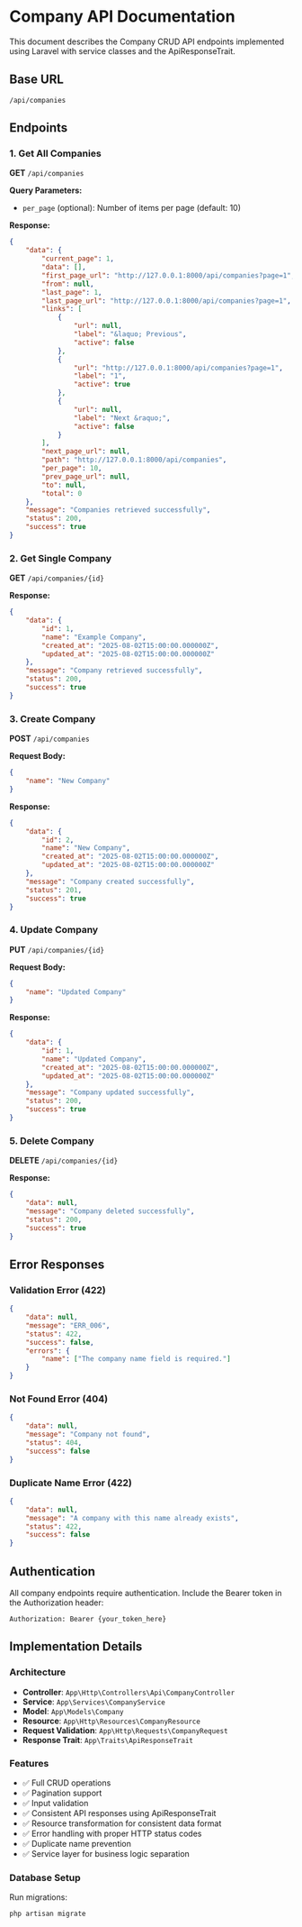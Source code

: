 # Company API Documentation

This document describes the Company CRUD API endpoints implemented using Laravel with service classes and the ApiResponseTrait.

## Base URL

```
/api/companies
```

## Endpoints

### 1. Get All Companies

**GET** `/api/companies`

**Query Parameters:**

-   `per_page` (optional): Number of items per page (default: 10)

**Response:**

```json
{
    "data": {
        "current_page": 1,
        "data": [],
        "first_page_url": "http://127.0.0.1:8000/api/companies?page=1",
        "from": null,
        "last_page": 1,
        "last_page_url": "http://127.0.0.1:8000/api/companies?page=1",
        "links": [
            {
                "url": null,
                "label": "&laquo; Previous",
                "active": false
            },
            {
                "url": "http://127.0.0.1:8000/api/companies?page=1",
                "label": "1",
                "active": true
            },
            {
                "url": null,
                "label": "Next &raquo;",
                "active": false
            }
        ],
        "next_page_url": null,
        "path": "http://127.0.0.1:8000/api/companies",
        "per_page": 10,
        "prev_page_url": null,
        "to": null,
        "total": 0
    },
    "message": "Companies retrieved successfully",
    "status": 200,
    "success": true
}
```

### 2. Get Single Company

**GET** `/api/companies/{id}`

**Response:**

```json
{
    "data": {
        "id": 1,
        "name": "Example Company",
        "created_at": "2025-08-02T15:00:00.000000Z",
        "updated_at": "2025-08-02T15:00:00.000000Z"
    },
    "message": "Company retrieved successfully",
    "status": 200,
    "success": true
}
```

### 3. Create Company

**POST** `/api/companies`

**Request Body:**

```json
{
    "name": "New Company"
}
```

**Response:**

```json
{
    "data": {
        "id": 2,
        "name": "New Company",
        "created_at": "2025-08-02T15:00:00.000000Z",
        "updated_at": "2025-08-02T15:00:00.000000Z"
    },
    "message": "Company created successfully",
    "status": 201,
    "success": true
}
```

### 4. Update Company

**PUT** `/api/companies/{id}`

**Request Body:**

```json
{
    "name": "Updated Company"
}
```

**Response:**

```json
{
    "data": {
        "id": 1,
        "name": "Updated Company",
        "created_at": "2025-08-02T15:00:00.000000Z",
        "updated_at": "2025-08-02T15:00:00.000000Z"
    },
    "message": "Company updated successfully",
    "status": 200,
    "success": true
}
```

### 5. Delete Company

**DELETE** `/api/companies/{id}`

**Response:**

```json
{
    "data": null,
    "message": "Company deleted successfully",
    "status": 200,
    "success": true
}
```

## Error Responses

### Validation Error (422)

```json
{
    "data": null,
    "message": "ERR_006",
    "status": 422,
    "success": false,
    "errors": {
        "name": ["The company name field is required."]
    }
}
```

### Not Found Error (404)

```json
{
    "data": null,
    "message": "Company not found",
    "status": 404,
    "success": false
}
```

### Duplicate Name Error (422)

```json
{
    "data": null,
    "message": "A company with this name already exists",
    "status": 422,
    "success": false
}
```

## Authentication

All company endpoints require authentication. Include the Bearer token in the Authorization header:

```
Authorization: Bearer {your_token_here}
```

## Implementation Details

### Architecture

-   **Controller**: `App\Http\Controllers\Api\CompanyController`
-   **Service**: `App\Services\CompanyService`
-   **Model**: `App\Models\Company`
-   **Resource**: `App\Http\Resources\CompanyResource`
-   **Request Validation**: `App\Http\Requests\CompanyRequest`
-   **Response Trait**: `App\Traits\ApiResponseTrait`

### Features

-   ✅ Full CRUD operations
-   ✅ Pagination support
-   ✅ Input validation
-   ✅ Consistent API responses using ApiResponseTrait
-   ✅ Resource transformation for consistent data format
-   ✅ Error handling with proper HTTP status codes
-   ✅ Duplicate name prevention
-   ✅ Service layer for business logic separation

### Database Setup

Run migrations:

```bash
php artisan migrate
```
